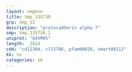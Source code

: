 ```yaml
---
layout: smgene
title: Smp_135730
grp: Smp_13
description: "protocadherin alpha 7"
smp: Smp_135730.1
uniprot: "G4VM95"
length:  2424
cdd: "cd11304, cl15786, pfam00028, smart00112"
kk: ns
categories: sm
---
```

